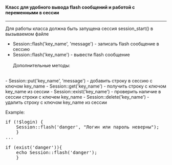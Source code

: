 #### Класс для удобного вывода flash сообщений и работой с переменными в сессии
<hr>

Для работы класса должна быть запущена сессия session_start() в вызываемом файле

- Session::flash('key_name', 'message') - записать flash сообщение в сессию
- Session::flash('key_name') - вывести flash сообщение
<br><br>
Дополнительные методы:
<br>
- Session::put('key_name', 'message') - добавить строку в сессию с ключом key_name
- Session::get('key_name') - получить строку с ключом key_name из сессии
- Session::exist('key_name') - проверить наличие в сессии строки с ключем key_name
- Session::delete('key_name') - удалить строку с ключом key_name из сессии

Example:
<pre>
if (!$login) {
    Session::flash('danger', "Логин или пароль неверны");
    }
...

if (exist('danger')){
    echo Session::flash('danger');
    }
</pre>